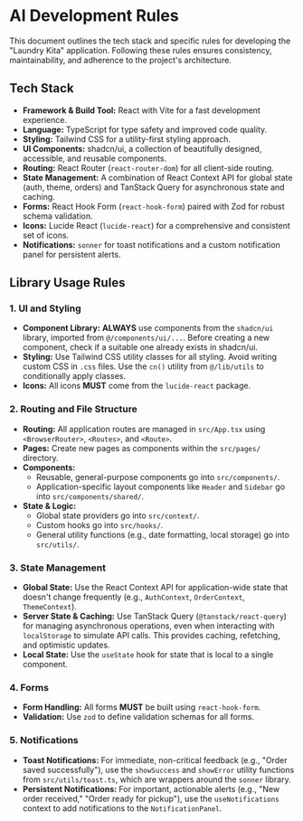 # AI Development Rules

This document outlines the tech stack and specific rules for developing the "Laundry Kita" application. Following these rules ensures consistency, maintainability, and adherence to the project's architecture.

## Tech Stack

- **Framework & Build Tool:** React with Vite for a fast development experience.
- **Language:** TypeScript for type safety and improved code quality.
- **Styling:** Tailwind CSS for a utility-first styling approach.
- **UI Components:** shadcn/ui, a collection of beautifully designed, accessible, and reusable components.
- **Routing:** React Router (`react-router-dom`) for all client-side routing.
- **State Management:** A combination of React Context API for global state (auth, theme, orders) and TanStack Query for asynchronous state and caching.
- **Forms:** React Hook Form (`react-hook-form`) paired with Zod for robust schema validation.
- **Icons:** Lucide React (`lucide-react`) for a comprehensive and consistent set of icons.
- **Notifications:** `sonner` for toast notifications and a custom notification panel for persistent alerts.

## Library Usage Rules

### 1. UI and Styling
- **Component Library:** **ALWAYS** use components from the `shadcn/ui` library, imported from `@/components/ui/...`. Before creating a new component, check if a suitable one already exists in shadcn/ui.
- **Styling:** Use Tailwind CSS utility classes for all styling. Avoid writing custom CSS in `.css` files. Use the `cn()` utility from `@/lib/utils` to conditionally apply classes.
- **Icons:** All icons **MUST** come from the `lucide-react` package.

### 2. Routing and File Structure
- **Routing:** All application routes are managed in `src/App.tsx` using `<BrowserRouter>`, `<Routes>`, and `<Route>`.
- **Pages:** Create new pages as components within the `src/pages/` directory.
- **Components:**
    - Reusable, general-purpose components go into `src/components/`.
    - Application-specific layout components like `Header` and `Sidebar` go into `src/components/shared/`.
- **State & Logic:**
    - Global state providers go into `src/context/`.
    - Custom hooks go into `src/hooks/`.
    - General utility functions (e.g., date formatting, local storage) go into `src/utils/`.

### 3. State Management
- **Global State:** Use the React Context API for application-wide state that doesn't change frequently (e.g., `AuthContext`, `OrderContext`, `ThemeContext`).
- **Server State & Caching:** Use TanStack Query (`@tanstack/react-query`) for managing asynchronous operations, even when interacting with `localStorage` to simulate API calls. This provides caching, refetching, and optimistic updates.
- **Local State:** Use the `useState` hook for state that is local to a single component.

### 4. Forms
- **Form Handling:** All forms **MUST** be built using `react-hook-form`.
- **Validation:** Use `zod` to define validation schemas for all forms.

### 5. Notifications
- **Toast Notifications:** For immediate, non-critical feedback (e.g., "Order saved successfully"), use the `showSuccess` and `showError` utility functions from `src/utils/toast.ts`, which are wrappers around the `sonner` library.
- **Persistent Notifications:** For important, actionable alerts (e.g., "New order received," "Order ready for pickup"), use the `useNotifications` context to add notifications to the `NotificationPanel`.